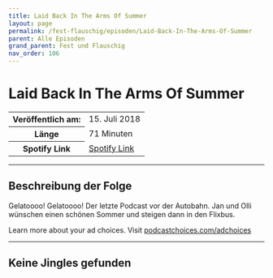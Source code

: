 ```yaml
---
title: Laid Back In The Arms Of Summer
layout: page
permalink: /fest-flauschig/episoden/Laid-Back-In-The-Arms-Of-Summer
parent: Alle Episoden
grand_parent: Fest und Flauschig
nav_order: 106
---
```


# Laid Back In The Arms Of Summer
<table class="resp-table dcf-table dcf-table-responsive dcf-table-bordered dcf-table-striped dcf-w-100%">
                    <tbody>
                        <tr>
                            <th scope="row">Veröffentlich am:</th>
                            <td data-label="Veröffentlich am:">15. Juli 2018</td>
                        </tr>
                        <tr>
                            <th scope="row">Länge </th>
                            <td data-label="Länge ">71 Minuten</td>
                        </tr><tr>
                                <th scope="row">Spotify Link</th>
                                <td data-label="Spotify Link"><a href="https://open.spotify.com/episode/766Q5vQeyjwTQz8OUp6IwQ">Spotify Link</a></td>
                            </tr></tbody>
                </table>

***

## Beschreibung der Folge

<div>
Gelatoooo! Gelatoooo! Der letzte Podcast vor der Autobahn. Jan und Olli wünschen einen schönen Sommer und steigen dann in den Flixbus.<p> </p><p>Learn more about your ad choices. Visit <a href="https://podcastchoices.com/adchoices">podcastchoices.com/adchoices</a></p>  
</div>

***

## Keine Jingles gefunden